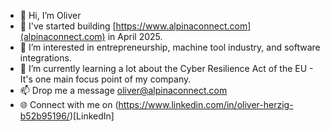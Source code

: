 - 👋 Hi, I’m Oliver
- 🏢 I've started building [https://www.alpinaconnect.com](alpinaconnect.com) in April 2025.
- 👀 I’m interested in entrepreneurship, machine tool industry, and software integrations.
- 🌱 I’m currently learning a lot about the Cyber Resilience Act of the EU - It's one main focus point of my company.
- 📫 Drop me a message oliver@alpinaconnect.com
- 🌐 Connect with me on (https://www.linkedin.com/in/oliver-herzig-b52b95196/)[LinkedIn]

<!---
Oliver-AlpinaConnect/Oliver-AlpinaConnect is a ✨ special ✨ repository because its `README.md` (this file) appears on your GitHub profile.
You can click the Preview link to take a look at your changes.
--->
